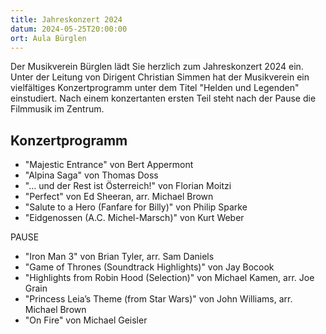```yaml
---
title: Jahreskonzert 2024
datum: 2024-05-25T20:00:00
ort: Aula Bürglen
---
```


Der Musikverein Bürglen lädt Sie herzlich zum Jahreskonzert 2024 ein.
Unter der Leitung von Dirigent Christian Simmen hat der Musikverein ein vielfältiges Konzertprogramm unter dem Titel "Helden und Legenden" einstudiert.
Nach einem konzertanten ersten Teil steht nach der Pause die Filmmusik im Zentrum.

## Konzertprogramm

- "Majestic Entrance" von Bert Appermont
- "Alpina Saga" von Thomas Doss
- "… und der Rest ist Österreich!" von Florian Moitzi
- "Perfect" von Ed Sheeran, arr. Michael Brown
- "Salute to a Hero (Fanfare for Billy)" von Philip Sparke
- "Eidgenossen (A.C. Michel-Marsch)" von Kurt Weber

PAUSE

- "Iron Man 3" von Brian Tyler, arr. Sam Daniels
- "Game of Thrones (Soundtrack Highlights)" von Jay Bocook
- "Highlights from Robin Hood (Selection)" von Michael Kamen, arr. Joe Grain
- "Princess Leia’s Theme (from Star Wars)" von John Williams, arr. Michael Brown
- "On Fire" von Michael Geisler
